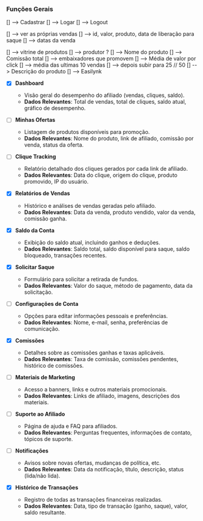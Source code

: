 ### Funções Gerais

[] --> Cadastrar 
[] --> Logar
[] --> Logout

[] --> ver as próprias vendas
  [] --> id, valor, produto, data de liberação para saque
  [] --> datas da venda

[] --> vitrine de produtos
  [] --> produtor ? 
  [] --> Nome do produto
  [] --> Comissão total
  [] --> embaixadores que promovem
  [] --> Média de valor por click 
    [] --> média das ultimas 10 vendas
    [] --> depois subir para 25 // 50
  [] --> Descrição do produto
  [] --> Easilynk

- [X] **Dashboard**  
  - Visão geral do desempenho do afiliado (vendas, cliques, saldo).  
  - **Dados Relevantes**: Total de vendas, total de cliques, saldo atual, gráfico de desempenho.

- [ ] **Minhas Ofertas**  
  - Listagem de produtos disponíveis para promoção.  
  - **Dados Relevantes**: Nome do produto, link de afiliado, comissão por venda, status da oferta.

- [ ] **Clique Tracking**  
  - Relatório detalhado dos cliques gerados por cada link de afiliado.  
  - **Dados Relevantes**: Data do clique, origem do clique, produto promovido, IP do usuário.

- [X] **Relatórios de Vendas**  
  - Histórico e análises de vendas geradas pelo afiliado.  
  - **Dados Relevantes**: Data da venda, produto vendido, valor da venda, comissão ganha.

- [X] **Saldo da Conta**  
  - Exibição do saldo atual, incluindo ganhos e deduções.  
  - **Dados Relevantes**: Saldo total, saldo disponível para saque, saldo bloqueado, transações recentes.

- [X] **Solicitar Saque**  
  - Formulário para solicitar a retirada de fundos.  
  - **Dados Relevantes**: Valor do saque, método de pagamento, data da solicitação.

- [ ] **Configurações de Conta**  
  - Opções para editar informações pessoais e preferências.  
  - **Dados Relevantes**: Nome, e-mail, senha, preferências de comunicação.

- [X] **Comissões**  
  - Detalhes sobre as comissões ganhas e taxas aplicáveis.  
  - **Dados Relevantes**: Taxa de comissão, comissões pendentes, histórico de comissões.

- [ ] **Materiais de Marketing**  
  - Acesso a banners, links e outros materiais promocionais.  
  - **Dados Relevantes**: Links de afiliado, imagens, descrições dos materiais.

- [ ] **Suporte ao Afiliado**  
  - Página de ajuda e FAQ para afiliados.  
  - **Dados Relevantes**: Perguntas frequentes, informações de contato, tópicos de suporte.

- [ ] **Notificações**  
  - Avisos sobre novas ofertas, mudanças de política, etc.  
  - **Dados Relevantes**: Data da notificação, título, descrição, status (lida/não lida).

- [X] **Histórico de Transações**  
  - Registro de todas as transações financeiras realizadas.  
  - **Dados Relevantes**: Data, tipo de transação (ganho, saque), valor, saldo resultante.

